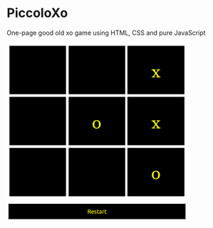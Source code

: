 # PiccoloXo
One-page good old xo game using HTML, CSS and pure JavaScript

![screenshot](https://github.com/sinaza/PiccoloXo/blob/master/screenshot.png)
